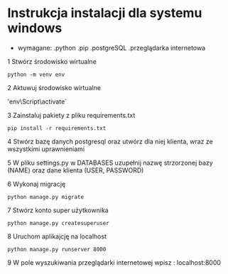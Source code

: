 # Instrukcja instalacji dla systemu windows

- wymagane:
.python
.pip
.postgreSQL
.przeglądarka internetowa

1 Stwórz środowisko wirtualne

`python -m venv env`

2 Aktuwuj środowisko wirtualne

'env\Script\activate`

3 Zainstaluj pakiety z pliku requirements.txt

`pip install -r requirements.txt`

4 Stwórz bazę danych postgresql oraz utwórz dla niej klienta, wraz ze wszystkimi uprawnieniami

5 W pliku settings.py w DATABASES uzupełnij nazwę strzorzonej bazy (NAME) oraz dane klienta (USER, PASSWORD)  

6 Wykonaj migrację

`python manage.py migrate`

7 Stwórz konto super użytkownika

`python manage.py createsuperuser`

8 Uruchom aplikajcję na localhost

`python manage.py runserver 8000`

9 W pole wyszukiwania przeglądarki internetowej wpisz : localhost:8000
